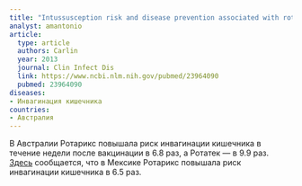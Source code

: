 ```yaml
---
title: "Intussusception risk and disease prevention associated with rotavirus vaccines in Australia's National Immunization Program"
analyst: amantonio
article:
  type: article
  authors: Carlin
  year: 2013
  journal: Clin Infect Dis
  link: https://www.ncbi.nlm.nih.gov/pubmed/23964090
  pubmed: 23964090
diseases:
- Инвагинация кишечника
countries:
- Австралия
---
```


В Австралии Ротарикс повышала риск инвагинации кишечника в течение недели после вакцинации в 6.8 раз, а Ротатек — в 9.9 раз.
[Здесь](https://www.ncbi.nlm.nih.gov/pubmed/22695189) сообщается, что в Мексике Ротарикс повышала риск инвагинации кишечника в 6.5 раз.
